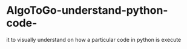# AlgoToGo-understand-python-code-
it to visually understand on how a particular code in python is execute 
